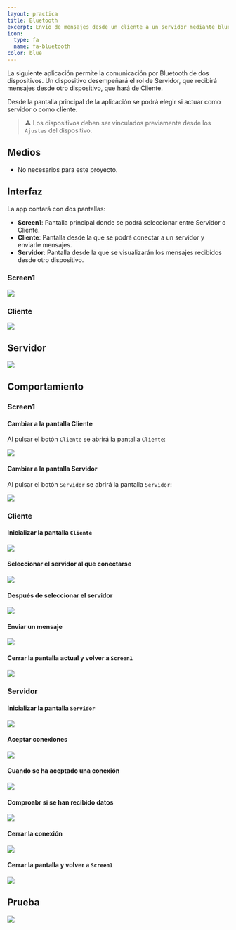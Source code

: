 ```yaml
---
layout: practica
title: Bluetooth
excerpt: Envío de mensajes desde un cliente a un servidor mediante bluetooth.
icon:
  type: fa
  name: fa-bluetooth
color: blue
---
```


La siguiente aplicación permite la comunicación por Bluetooth de dos dispositivos. Un dispositivo desempeñará el rol de Servidor, que recibirá mensajes desde otro dispositivo, que hará de Cliente.

Desde la pantalla principal de la aplicación se podrá elegir si actuar como servidor o como cliente.

> :warning: Los dispositivos deben ser vinculados previamente desde los `Ajustes` del dispositivo.

## Medios

- No necesarios para este proyecto.

## Interfaz

La app contará con dos pantallas: 

- **Screen1**: Pantalla principal donde se podrá seleccionar entre Servidor o Cliente.
- **Cliente**: Pantalla desde la que se podrá conectar a un servidor y enviarle mensajes.
- **Servidor**: Pantalla desde la que se visualizarán los mensajes recibidos desde otro dispositivo.

### Screen1

![](screen1-interfaz.png)

### Cliente

![](cliente-interfaz.png)

## Servidor

![](servidor-interfaz.png)

## Comportamiento

### Screen1

#### Cambiar a la pantalla Cliente

Al pulsar el botón `Cliente` se abrirá la pantalla `Cliente`:

![](cuando-cliente-clic.png)

#### Cambiar a la pantalla Servidor

Al pulsar el botón `Servidor` se abrirá la pantalla `Servidor`:

![](cuando-servidor-clic.png)

### Cliente

#### Inicializar la pantalla `Cliente`

![](cuando-cliente-inicializar.png)

#### Seleccionar el servidor al que conectarse

![](cuando-conectar-antesdeseleccion.png)

#### Después de seleccionar el servidor

![](cuando-conectar-despuesdeseleccion.png)

#### Enviar un mensaje

![](cuando-enviar-clic.png)

#### Cerrar la pantalla actual y volver a  `Screen1`

![](cuando-volver-clic.png)

### Servidor

#### Inicializar la pantalla `Servidor`

![](cuando-servidor-inicializar.png)

#### Aceptar conexiones

![](cuando-aceptarconexion-clic.png)

#### Cuando se ha aceptado una conexión

![](cuando-servidorbluetooth1-conexionaceptada.png)

#### Comproabr si se han recibido datos

![](cuando-reloj1-temporizador.png)

#### Cerrar la conexión

![](cuando-desconectar-click.png)

#### Cerrar la pantalla y volver a `Screen1`

![](cuando-volver-clic.png)


## Prueba

![](prueba.png)